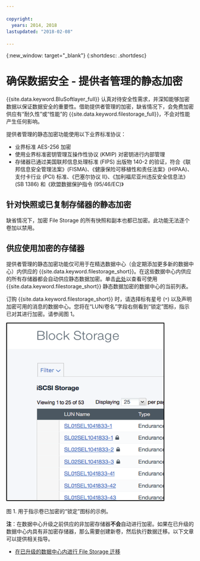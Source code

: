 ```yaml
---

copyright:
  years: 2014, 2018
lastupdated: "2018-02-08"

---
```

{:new_window: target="_blank"}
{:shortdesc: .shortdesc}

# 确保数据安全 - 提供者管理的静态加密 

{{site.data.keyword.BluSoftlayer_full}} 认真对待安全性需求，并深知能够加密数据以保证数据安全的重要性。借助提供者管理的加密，缺省情况下，会免费加密供应有“耐久性”或“性能”的 {{site.data.keyword.filestorage_full}}，不会对性能产生任何影响。

提供者管理的静态加密功能使用以下业界标准协议：

* 业界标准 AES-256 加密
* 使用业界标准密钥管理互操作性协议 (KMIP) 对密钥进行内部管理
* 存储器已通过美国联邦信息处理标准 (FIPS) 出版物 140-2 的验证，符合《联邦信息安全管理法案》(FISMA)、《健康保险可移植性和责任法案》(HIPAA)、支付卡行业 (PCI) 标准、《巴塞尔协议 II》、《加利福尼亚州违反安全信息法》(SB 1386) 和《欧盟数据保护指令 (95/46/EC)》

## 针对快照或已复制存储器的静态加密  

缺省情况下，加密 File Storage 的所有快照和副本也都已加密。此功能无法逐个卷加以禁用。

## 供应使用加密的存储器

提供者管理的静态加密功能仅可用于在精选数据中心（会定期添加更多新的数据中心）内供应的 {{site.data.keyword.filestorage_short}}。在这些数据中心内供应的所有存储器都会自动供应静态数据加密。单击[此处](new-ibm-block-and-file-storage-location-and-features.html)以查看可使用 {{site.data.keyword.filestorage_short}} 静态数据加密的数据中心的当前列表。


订购 {{site.data.keyword.filestorage_short}} 时，请选择标有星号 (`*`) 以及声明加密可用的消息的数据中心。您将在“LUN/卷名”字段右侧看到“锁定”图标，指示已对其进行加密。请参阅图 1。

![“锁定”图标指示 LUN 已加密](/images/encryptedstorage.png)
<caption>图 1. 用于指示卷已加密的“锁定”图标的示例。</caption>



**注**：在数据中心升级之前供应的非加密存储器**不会**自动进行加密。如果在已升级的数据中心内具有非加密存储器，那么需要创建新卷，然后执行数据迁移。以下文章可以提供相关指导。

* [在已升级的数据中心内进行 File Storage 迁移](migrate-file-storage-encrypted-file-storage.html)
